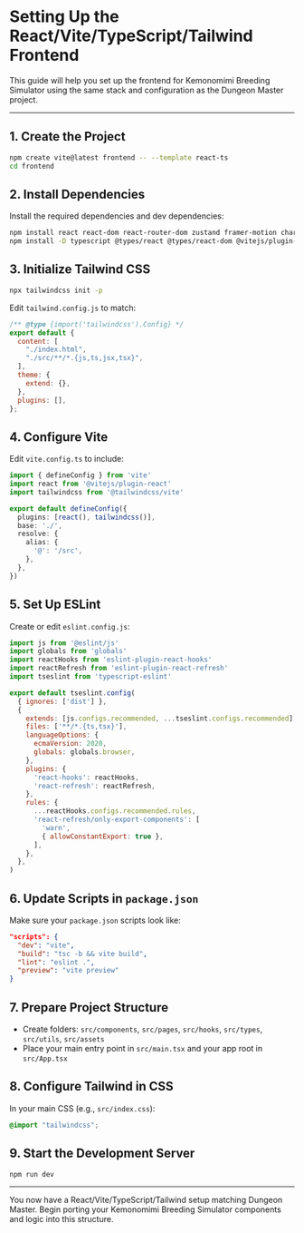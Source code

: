 # Setting Up the React/Vite/TypeScript/Tailwind Frontend

This guide will help you set up the frontend for Kemonomimi Breeding Simulator using the same stack and configuration as the Dungeon Master project.

---

## 1. Create the Project

```bash
npm create vite@latest frontend -- --template react-ts
cd frontend
```

## 2. Install Dependencies

Install the required dependencies and dev dependencies:

```bash
npm install react react-dom react-router-dom zustand framer-motion chart.js react-use tailwindcss @tailwindcss/vite autoprefixer
npm install -D typescript @types/react @types/react-dom @vitejs/plugin-react vite @eslint/js eslint eslint-plugin-react-hooks eslint-plugin-react-refresh globals typescript-eslint
```

## 3. Initialize Tailwind CSS

```bash
npx tailwindcss init -p
```

Edit `tailwind.config.js` to match:

```js
/** @type {import('tailwindcss').Config} */
export default {
  content: [
    "./index.html",
    "./src/**/*.{js,ts,jsx,tsx}",
  ],
  theme: {
    extend: {},
  },
  plugins: [],
};
```

## 4. Configure Vite

Edit `vite.config.ts` to include:

```ts
import { defineConfig } from 'vite'
import react from '@vitejs/plugin-react'
import tailwindcss from '@tailwindcss/vite'

export default defineConfig({
  plugins: [react(), tailwindcss()],
  base: './',
  resolve: {
    alias: {
      '@': '/src',
    },
  },
})
```

## 5. Set Up ESLint

Create or edit `eslint.config.js`:

```js
import js from '@eslint/js'
import globals from 'globals'
import reactHooks from 'eslint-plugin-react-hooks'
import reactRefresh from 'eslint-plugin-react-refresh'
import tseslint from 'typescript-eslint'

export default tseslint.config(
  { ignores: ['dist'] },
  {
    extends: [js.configs.recommended, ...tseslint.configs.recommended],
    files: ['**/*.{ts,tsx}'],
    languageOptions: {
      ecmaVersion: 2020,
      globals: globals.browser,
    },
    plugins: {
      'react-hooks': reactHooks,
      'react-refresh': reactRefresh,
    },
    rules: {
      ...reactHooks.configs.recommended.rules,
      'react-refresh/only-export-components': [
        'warn',
        { allowConstantExport: true },
      ],
    },
  },
)
```

## 6. Update Scripts in `package.json`

Make sure your `package.json` scripts look like:

```json
"scripts": {
  "dev": "vite",
  "build": "tsc -b && vite build",
  "lint": "eslint .",
  "preview": "vite preview"
}
```

## 7. Prepare Project Structure

- Create folders: `src/components`, `src/pages`, `src/hooks`, `src/types`, `src/utils`, `src/assets`
- Place your main entry point in `src/main.tsx` and your app root in `src/App.tsx`

## 8. Configure Tailwind in CSS

In your main CSS (e.g., `src/index.css`):

```css
@import "tailwindcss";
```

## 9. Start the Development Server

```bash
npm run dev
```

---

You now have a React/Vite/TypeScript/Tailwind setup matching Dungeon Master. Begin porting your Kemonomimi Breeding Simulator components and logic into this structure. 